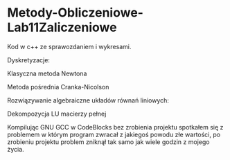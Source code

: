 # Metody-Obliczeniowe-Lab11Zaliczeniowe
Kod w c++ ze sprawozdaniem i wykresami.

Dyskretyzacje:

  Klasyczna metoda Newtona
  
  Metoda pośrednia Cranka-Nicolson
  
Rozwiązywanie algebraiczne układów równań liniowych:

  Dekompozycja LU macierzy pełnej

Kompilując GNU GCC w CodeBlocks bez zrobienia projektu spotkałem się z problemem w którym program zwracał z jakiegoś
powodu złe wartości, po zrobieniu projektu problem zniknął tak samo jak wiele godzin z mojego życia.
